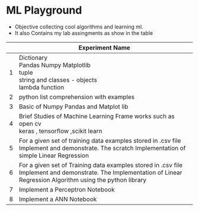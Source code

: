 # ML Playground
* Objective collecting cool algorithms and learning ml.
* It also Contains my lab assingments as show in the table

|     | Experiment Name                                                                                                                                                     |
| --- | ------------------------------------------------------------------------------------------------------------------------------------------------------------------- |
| 1   | Dictionary <br>Pandas Numpy Matplotlib<br>tuple<br>string and classes - objects<br>lambda function                                                                  |
| 2   | python list comprehension with examples                                                                                                                             |
| 3   | Basic of Numpy Pandas and Matplot lib                                                                                                                               |
| 4   | Brief Studies of Machine Learning Frame works such as open cv<br>keras , tensorflow ,scikit learn                                                                   |
| 5   | For a given set of training data examples stored in .csv file<br>Implement and demonstrate. The scratch Implementation of simple Linear Regression                  |
| 6   | For a given set of Training data examples stored in .csv file Implement and demonstrate. The Implementation of Linear Regression Algorithm using the python library |
| 7   | Implement a Perceptron Notebook                                                                                                                                     |
| 8   | Implement a ANN Notebook                                                                                                                                            |
